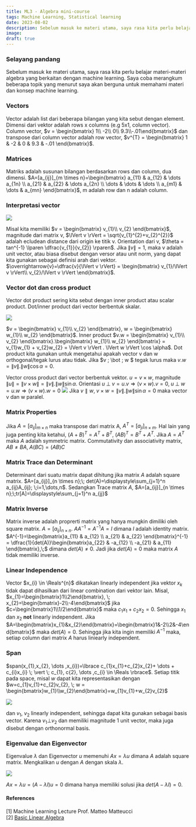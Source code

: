 ```yaml
---
title: ML3 - Algebra mini-course
tags: Machine Learning, Statistical learning
date: 2023-08-02
description: Sebelum masuk ke materi utama, saya rasa kita perlu belajar materi-materi algebra yang berkaitan dengan machine learning. Saya coba merangkum beberapa topik yang menurut saya akan berguna untuk memahami materi dan konsep machine learning.
image: 
draft: true
---
```


### Selayang pandang
Sebelum masuk ke materi utama, saya rasa kita perlu belajar materi-materi algebra yang berkaitan dengan machine learning. Saya coba merangkum beberapa topik yang menurut saya akan berguna untuk memahami materi dan konsep machine learning.

### Vectors
Vector adalah list dari beberapa bilangan yang kita sebut dengan element. Dimensi dari vektor adalah rows x columns (e.g 5x1, column vector). Column vector, $v = \begin{bmatrix} 1\\ -2\\ 0\\ 9.3\\-.01\end{bmatrix}$ dan transpose dari column vector adalah row vector, $v^{T} = \begin{bmatrix} 1 & -2 & 0 & 9.3 & -.01 \end{bmatrix}$. 

### Matrices
Matriks adalah susunan bilangan berdasarkan rows dan column, dua dimensi.
$A=[a_{ij}]_{m \times n}=\begin{bmatrix} a_{11} & a_{12} & \dots a_{1n} \\ a_{21} & a_{22} & \dots a_{2n} \\ \dots & \dots & \dots \\ a_{m1} & \dots & a_{mn} \end{bmatrix}$, m adalah row dan n adalah column. 

### Interpretasi vector
<img class="mx-auto w-4/5 max-w-xs" src="/images/vector1.png">

Misal kita memiliki $v = \begin{bmatrix} v_{1}\\ v_{2} \end{bmatrix}$, magnitude dari matrix v, $\lVert v \rVert = \sqrt{v_{1}^{2}+v_{2}^{2}}$ adalah ecludean distance dari origin ke titik v. Orientation dari v, $\theta = tan^{-1} \lparen \dfrac{v_{1}}{v_{2}} \rparen$. Jika  $\lVert v \rVert = 1$, maka v adalah unit vector, atau biasa disebut dengan versor atau unit norm, yang dapat kita gunakan sebagai definisi arah dari vektor. $\overrightarrow{v}=\dfrac{v}{\lVert v \rVert} = \begin{bmatrix} v_{1}/\lVert v \rVert\\ v_{2}/\lVert v \rVert \end{bmatrix}$. 

### Vector dot dan cross product
Vector dot product sering kita sebut dengan inner product atau scalar product. Dot/inner product dari vector berbentuk skalar.

<img class="mx-auto w-4/5 max-w-xs" src="/images/vector2.png">

$v = \begin{bmatrix} v_{1}\\ v_{2} \end{bmatrix}, w = \begin{bmatrix} w_{1}\\ w_{2} \end{bmatrix}$. Inner product $v.w = \begin{bmatrix} v_{1}\\ v_{2} \end{bmatrix}.\begin{bmatrix} w_{1}\\ w_{2} \end{bmatrix} = v_{1}w_{1} + v_{2}w_{2} = \lVert v \rVert . \lVert w \rVert \cos \alpha$. Dot product kita gunakan untuk mengetahui apakah vector v dan w orthogonal/tegak lurus atau tidak. Jika $v \; \bot \; w $ tegak lurus maka $v.w = \lVert v \rVert . \lVert w \rVert \cos \alpha = 0$.

Vector cross product dari vector berbentuk vektor. $u=v \times w$, magnitude $\lVert u \rVert=\lVert v \times w \rVert = \lVert v \rVert . \lVert w \rVert \sin \alpha$. Orientasi $u \; \bot \; v = u . v \Rightarrow \lparen v \times w \rparen . v = 0, \; u \; \bot \; w = u . w \Rightarrow \lparen v \times w \rparen . w = 0$ 
<img class="mx-auto w-4/5 max-w-xs" src="/images/vector3.png">
Jika $v \parallel w, \; v \times w = \lVert v \rVert . \lVert w \rVert \sin \alpha = 0$ maka vector v dan w paralel.

### Matrix Properties
Jika $A=[a_{ij}]_{m \times n}$ maka transpose dari matrix A, $A^{T}=[a_{ji}]_{n \times m}$. Hal lain yang juga penting kita ketahui, $(A + B)^{T}=A^{T}+B^{T}, \: (AB)^{T}=B^{T}+A^{T}$. Jika $A=A^{T}$ maka $A$ adalah symmetric matrix. Commutativity dan associativity matrix, $AB \not = BA, \; A(BC) = (AB)C$

### Matrix Trace dan Determinant
Determinant dari suatu matrix dapat dihitung jika matrix $A$ adalah square matrix. $A=[a_{ij}]_{n \times n};\; det(A)=\displaystyle\sum_{j=1}^n a_{ij}A_{ij}; \;i=1,\dots,n$. Sedangkan Trace matrix $A$, $A=[a_{ij}]_{n \times n};\;tr[A]=\displaystyle\sum_{j=1}^n a_{jj}$ 

### Matrix Inverse
Matrix inverse adalah proprerti matrix yang hanya mungkin dimiliki oleh square matrix. $A=[a_{ij}]_{n \times n}$. $AA^{-1}=A^{-1}A=I$ dimana $I$ adalah identity matrix. $A^{-1}=\begin{bmatrix}a_{11} & a_{12} \\ a_{21} & a_{22} \end{bmatrix}^{-1} = \dfrac{1}{det(A)}\begin{bmatrix}a_{22} & -a_{12} \\ -a_{21} & a_{11} \end{bmatrix},\;$ dimana $det(A) \not = 0$. Jadi jika $det(A)=0$ maka matrix $A$ tidak memiliki inverse.

### Linear Independence
Vector $x_{i} \in \Reals^{n}$ dikatakan linearly independent jika vektor $x_{k}$ tidak dapat dihasilkan dari linear combination dari vektor lain. Misal, $x_{1}=\begin{bmatrix}1\\2\end{bmatrix}, \; x_{2}=\begin{bmatrix}-2\\-4\end{bmatrix}$ jika $c=\begin{bmatrix}1\\1/2\end{bmatrix}$ maka $c_{1}x_{1}+c_{2}x_{2}=0$. Sehingga $x_{1}$ dan $x_{2}$ **not** linearly independent. Jika $A=\begin{bmatrix}x_{1}&x_{2}\end{bmatrix}=\begin{bmatrix}1&-2\\2&-4\end{bmatrix}$ maka $det(A) = 0$. Sehingga jika kita ingin memiliki $A^{-1}$ maka, setiap column dari matrix $A$ harus liniearly independent.

### Span
$span(x_{1},x_{2}, \dots ,x_{i})=\lbrace c_{1}x_{1}+c_{2}x_{2}+ \dots + c_{i}x_{i} \; \vert \; c_{1}, c{2}, \dots ,c_{i} \in \Reals \rbrace$. Setiap titik pada space, misal $w$ dapat kita representasikan dengan $w=c_{1}v_{1}+c_{2}v_{2}, \; w = \begin{bmatrix}w_{1}\\w_{2}\end{bmatrix}=w_{1}v_{1}+w_{2}v_{2}$

<img class="mx-auto w-4/5 max-w-xs" src="/images/vector5.png">

dan $v_{1}$, $v_{2}$ linearly independent, sehingga dapat kita gunakan sebagai basis vector. Karena $v_{1} \bot v_{2}$ dan memiliki magnitude 1 unit vector, maka juga disebut dengan orthonormal basis.

### Eigenvalue dan Eigenvector

Eigenvalue $\lambda$ dan Eigenvector $u$ memenuhi $Ax=\lambda u$ dimana $A$ adalah square matrix. Mengkalikan $u$ dengan $A$ dengan skala $\lambda$.

<img class="mx-auto w-4/5 max-w-xs" src="/images/vector4.png">

 $Ax=\lambda u = (A- \lambda I)u=0$ dimana hanya memiliki solusi jika $det(A- \lambda I)=0$.

#### References
[1] Machine Learning Lecture Prof. Matteo Matteucci\
[2] [Basic Linear Algebra](http://www.ekof.bg.ac.rs/wp-content/uploads/2016/09/Ponavljanje-matematike-Wayne-Winston-Operations-Research-Applications-and-Algorithms-4-edition.pdf)

